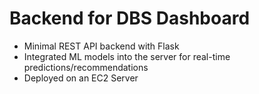 # Backend for DBS Dashboard

- Minimal REST API backend with Flask
- Integrated ML models into the server for real-time predictions/recommendations
- Deployed on an EC2 Server